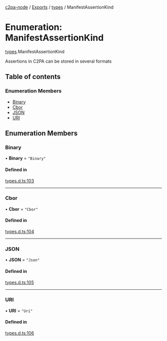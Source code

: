 [c2pa-node](../README.md) / [Exports](../modules.md) / [types](../modules/types.md) / ManifestAssertionKind

# Enumeration: ManifestAssertionKind

[types](../modules/types.md).ManifestAssertionKind

Assertions in C2PA can be stored in several formats

## Table of contents

### Enumeration Members

- [Binary](types.ManifestAssertionKind.md#binary)
- [Cbor](types.ManifestAssertionKind.md#cbor)
- [JSON](types.ManifestAssertionKind.md#json)
- [URI](types.ManifestAssertionKind.md#uri)

## Enumeration Members

### Binary

• **Binary** = ``"Binary"``

#### Defined in

[types.d.ts:103](https://github.com/contentauth/c2pa-node/blob/8f4a321/js-src/types.d.ts#L103)

___

### Cbor

• **Cbor** = ``"Cbor"``

#### Defined in

[types.d.ts:104](https://github.com/contentauth/c2pa-node/blob/8f4a321/js-src/types.d.ts#L104)

___

### JSON

• **JSON** = ``"Json"``

#### Defined in

[types.d.ts:105](https://github.com/contentauth/c2pa-node/blob/8f4a321/js-src/types.d.ts#L105)

___

### URI

• **URI** = ``"Uri"``

#### Defined in

[types.d.ts:106](https://github.com/contentauth/c2pa-node/blob/8f4a321/js-src/types.d.ts#L106)
